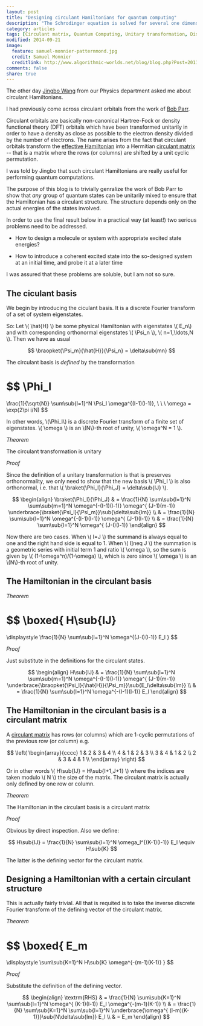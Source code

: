 ```yaml
---
layout: post
title: "Designing circulant Hamiltonians for quantum computing"
description: "The Schrodinger equation is solved for several one dimensional cases"
category: articles
tags: [Circulant matrix, Quantum Computing, Unitary transformation, Discrete Fourier transform, Parr]
modified: 2014-09-21
image:
  feature: samuel-monnier-patternmond.jpg
  credit: Samuel Monnier
  creditlink: http://www.algorithmic-worlds.net/blog/blog.php?Post=20110201
comments: false
share: true
---
```


The other day [Jingbo Wang](http://www.uwa.edu.au/people/jingbo.wang) from our
Physics department asked me about circulant Hamiltonians. 

I had previously come across circulant orbitals from the work of 
[Bob Parr](http://www.jstor.org/stable/10245).

Circulant orbitals are basically non-canonical Hartree-Fock or density
functional theory (DFT) orbitals which have been transformed unitarily in order
to have a density as close as possible to the electron density divided by the
number of electrons. The name arises from the fact that circulant orbitals
transform the 
[effective Hamiltonian](http://en.wikipedia.org/wiki/Hartree%E2%80%93Fock_method#Mathematical_formulation) 
into a Hermitian 
[circulant matrix](http://en.wikipedia.org/wiki/Circulant_matrix) -- that is a matrix
where the rows (or columns) are shifted by a unit cyclic permutation.

I was told by Jingbo that such circulant Hamiltonians are really useful
for performing quantum computations.

The purpose of this blog is to trivially genralize the work of Bob Parr
to show that *any* group of quantum states can be unitarily mixed to
ensure that the Hamiltonian has a circulant structure. The structure
depends only on the actual energies of the states involved.

In order to use the final result below in a practical way (at least!) two
serious problems need to be addressed.

* How to design a molecule or system with appropriate excited state energies?

* How to introduce a coherent excited state into the so-designed system at
  an initial time, and probe it at a later time

I was assured that these problems are soluble, but I am not so sure.

## The ciculant basis

We begin by introducing the ciculant basis. It is a discrete Fourier
transform of a set of system eigenstates.

So: Let \\( \hat{H} \\) be some physical Hamiltonian with eigenstates
\\( E_n\\) and with corresponding orthonormal eigenstates \\( \Psi_n \\),
\\( n=1,\ldots,N \\). Then we have as usual

$$
\braopket{\Psi_m}{\hat{H}}{\Psi_n} = \delta\sub{mn}
$$

The circulant basis is *defined* by the transformation

$$
\Phi_I
=
\frac{1}{\sqrt{N}}
\sum\sub{l=1}^N \Psi_l \omega^{(I-1)(l-1)}, \ \ \ \omega = \exp(2\pi i/N)
$$

In other words, \\(\Phi_I\\) is a discrete Fourier transform of a finite set
of eigenstates. \\( \omega \\) is an \\(N\\)-th root of unity, \\( \omega^N = 1 \\).

*Theorem*

The circulant transformation is unitary

*Proof*

Since the definition of a unitary transformation is that is preserves
orthonormality, we only need to show that the new basis \\( \Phi_I \\) is also
orthonormal, i.e. that \\( \braket{\Phi_I}{\Phi_J} = \delta\sub{IJ} \\).

$$
\begin{align}
\braket{\Phi_I}{\Phi_J}
& =
\frac{1}{N}
\sum\sub{l=1}^N \sum\sub{m=1}^N
\omega^{-(I-1)(l-1)}
\omega^{ (J-1)(m-1)}
\underbrace{\braket{\Psi_l}{\Psi_m}}\sub{\delta\sub{lm}}
\\
& =
\frac{1}{N}
\sum\sub{l=1}^N
\omega^{-(I-1)(l-1)}
\omega^{ (J-1)(l-1)}
\\
& =
\frac{1}{N}
\sum\sub{l=1}^N
\omega^{ (J-I)(l-1)}
\end{align}
$$

Now there are two cases. When \\( I=J \\) the summand is always equal to one
and the right hand side is equal to 1. When \\( I\]neq J \\) the summation
is a geometric series with initial term 1 and ratio \\( \omega \\), so
the sum is given by \\( (1-\omega^n)/(1-\omega) \\), which is zero since
\\( \omega \\) is an \\(N\\)-th root of unity.


## The Hamiltonian in the circulant basis

*Theorem*

$$
\boxed{
H\sub{IJ}
=
\displaystyle
\frac{1}{N}
\sum\sub{l=1}^N
\omega^{(J-I)(l-1)}
E_l
}
$$

*Proof*

Just substitute in the definitions for the circulant states.

$$
\begin{align}
H\sub{IJ}
& =
\frac{1}{N}
\sum\sub{l=1}^N \sum\sub{m=1}^N
\omega^{-(I-1)(l-1)}
\omega^{ (J-1)(m-1)}
\underbrace{\braopket{\Psi_l}{\hat{H}}{\Psi_m}}\sub{E_l\delta\sub{lm}}
\\
& =
\frac{1}{N}
\sum\sub{l=1}^N
\omega^{-(I-1)(l-1)}
E_l
\end{align}
$$

## The Hamiltonian in the circulant basis is a circulant matrix

A [circulant matrix](http://en.wikipedia.org/wiki/Circulant_matrix) has rows
(or columns) which are 1-cyclic permutations of the previous row (or column)
e.g.

$$
\left(
\begin{array}{cccc}
1 & 2 & 3 & 4 \\
4 & 1 & 2 & 3 \\
3 & 4 & 1 & 2 \\
2 & 3 & 4 & 1 \\
\end{array}
\right)
$$

Or in other words \\( H\sub{IJ} = H\sub{I+1,J+1} \\) where the indices are
taken modulo \\( N \\) the size of the matrix. The circulant matrix
is actually only defined by one row or column.

*Theorem*

The Hamiltonian in the circulant basis is a circulant matrix

*Proof*

Obvious by direct inspection. Also we define:

$$
H\sub{IJ} = \frac{1}{N} \sum\sub{l=1}^N \omega_l^{(K-1)(l-1)} E_l \equiv H\sub{K}
$$

The latter is the defining vector for the circulant matrix.

## Designing a Hamiltonian with a certain circulant structure

This is actually fairly trivial. All that is requited is to take
the inverse discrete Fourier transform of the defining vector of
the circulant matrix.

*Theorem*

$$
\boxed{
E_m
=
\displaystyle
\sum\sub{K=1}^N H\sub{K} \omega^{-(m-1)(K-1)}
}
$$

*Proof*

Substitute the definition of the defining vector.

$$
\begin{align}
\textrm{RHS}
& =
\frac{1}{N}
\sum\sub{K=1}^N \sum\sub{l=1}^N
\omega^{ (K-1)(l-1)} E_l
\omega^{-(m-1)(K-1)}
\\
& =
\frac{1}{N}
\sum\sub{K=1}^N \sum\sub{l=1}^N
\underbrace{\omega^{ (l-m)(K-1)}}\sub{N\delta\sub{lm}}
E_l
\\
& =
E_m
\end{align}
$$












